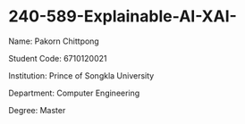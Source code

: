 # 240-589-Explainable-AI-XAI-

Name: Pakorn Chittpong

Student Code: 6710120021

Institution: Prince of Songkla University

Department: Computer Engineering

Degree: Master

